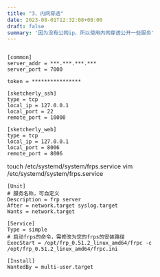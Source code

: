 ```yaml
---
title: "3、内网穿透"
date: 2023-08-01T12:32:08+08:00
draft: false
summary: '因为没有公网ip，所以使用内网穿透公开一些服务'
---
```



``` shell

```

``` text
[common]
server_addr = ***.***.***.***
server_port = 7000

token = ****************

[sketcherly_ssh]
type = tcp
local_ip = 127.0.0.1
local_port = 22
remote_port = 10000

[sketcherly_web]
type = tcp
local_ip = 127.0.0.1
local_port = 8006
remote_port = 8006
```


touch /etc/systemd/system/frps.service
vim /etc/systemd/system/frps.service
``` text
[Unit]
# 服务名称，可自定义
Description = frp server
After = network.target syslog.target
Wants = network.target

[Service]
Type = simple
# 启动frps的命令，需修改为您的frps的安装路径
ExecStart = /opt/frp_0.51.2_linux_amd64/frpc -c /opt/frp_0.51.2_linux_amd64/frpc.ini

[Install]
WantedBy = multi-user.target
```
